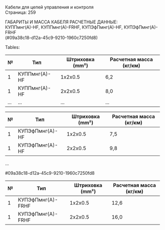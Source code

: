 Кабели для цепей управления и контроля  
Страница: 259  

ГАБАРИТЫ И МАССА КАБЕЛЯ РАСЧЕТНЫЕ ДАННЫЕ:  
КУППмнг(А)-HF, КУППмнг(А)-FRHF, КУПЭфПмнг(А)-HF, КУПЭфПмнг(А)-FRHF  
(\#09a38c18-d12a-45c9-9210-1960c7250fd8)

Tables:

| № | Тип        | Штриховка (mm²) | Расчетная масса (кг/км) |
|---|------------|------------------|-------------------------|
| 1 | КУППмнг(А)-HF | 1x2x0.5         | 6,2                     |
| 1 | КУППмнг(А)-HF | 2x2x0.5         | 8,0                     |
| ... | ...       | ...              | ...                      |

| № | Тип            | Штриховка (mm²) | Расчетная масса (кг/км) |
|---|---------------|------------------|------------------------|
| 1 | КУПЭфПмнг(А)-HF | 1x2x0.5          | 7,5                    |
| 1 | КУПЭфПмнг(А)-HF | 2x2x0.5          | 9,8                    |
... 

\#09a38c18-d12a-45c9-9210-1960c7250fd8

| № | Тип           | Штриховка (mm²) | Расчетная масса (кг/км) |
|---|--------------|------------------|-----------------------|
| 1 | КУПЭфПмнг(А)-FRHF | 1x2x0.5      | 12,6                  |
| 1 | КУПЭфПмнг(А)-FRHF | 2x2x0.5      | 16,0                  |